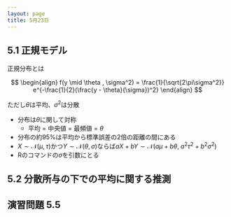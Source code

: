 ```yaml
---
layout: page
title: 5月23日
---
```


<script>
window.MathJax = {
  tex: {
    inlineMath: [['$', '$'], ['\\(', '\\)']],
    displayMath: [['$$', '$$'], ['\\[', '\\]']]
  },
  svg: {
    fontCache: 'global'
  }
};
</script>
<script async src="https://cdn.jsdelivr.net/npm/mathjax@3/es5/tex-mml-chtml.js"></script>

## 5.1 正規モデル
正規分布とは

$$
\begin{align}
f(y \mid \theta , \sigma^2) = \frac{1}{\sqrt{2\pi\sigma^2}} e^{-\frac{1}{2}(\frac{y - \theta}{\sigma})^2}
\end{align}
$$

ただし$\theta$は平均、$\sigma^2$は分散

- 分布は$\theta$に関して対称
    - 平均 = 中央値 = 最頻値 = $\theta$
- 分布の約95%は平均から標準誤差の2倍の距離の間にある
- $X \sim \mathcal{N} ( \mu,\tau )$かつ$Y \sim \mathcal{N} ( \theta,\sigma )$ならば$aX + bY \sim \mathcal{N} ( a\mu + b\theta,\; a^2\tau^2 + b^2\sigma^2)$
- Rのコマンドの$\sigma$を引数にとる

## 5.2 分散所与の下での平均に関する推測

## 演習問題 5.5